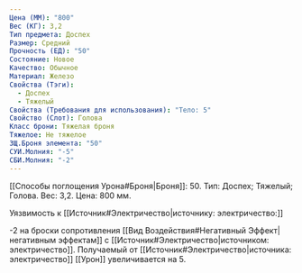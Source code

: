 ```yaml
---
Цена (ММ): "800"
Вес (КГ): 3,2
Тип предмета: Доспех
Размер: Средний
Прочность (ЕД): "50"
Состояние: Новое
Качество: Обычное
Материал: Железо
Свойства (Тэги):
  - Доспех
  - Тяжелый
Свойства (Требования для использования): "Тело: 5"
Свойство (Слот): Голова
Класс брони: Тяжелая броня
Тяжелое: Не тяжелое
ЗЩ.Броня элемента: "50"
СУИ.Молния: "-5"
СБИ.Молния: "-2"
---
```

[[Способы поглощения Урона#Броня|Броня]]: 50. Тип: Доспех; Тяжелый; Голова. Вес: 3,2. Цена: 800 мм. 

Уязвимость к [[Источник#Электричество|источнику: электричество:]] 

-2 на броски сопротивления [[Вид Воздействия#Негативный Эффект|негативным эффектам]] с [[Источник#Электричество|источником: электричество]].
Получаемый от [[Источник#Электричество|источника: электричество]] [[Урон]] увеличивается на 5.  